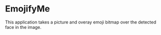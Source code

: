 # EmojifyMe
This application takes a picture and overay emoji bitmap over the detected face in the image.
